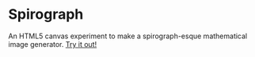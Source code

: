 # Spirograph

An HTML5 canvas experiment to make a spirograph-esque mathematical image
generator. [Try it out!](https://blieque.github.io/spirograph)
